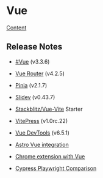 # Vue

[Content](/content)

## Release Notes

* [#Vue](https://vue.org) (v3.3.6)
* [Vue Router](https://router.vuejs.org/) (v4.2.5)

* [Pinia](https://pinia.vuejs.org/) (v2.1.7)
* [Slidev](https://sli.dev/) (v0.43.7)
* [Stackblitz/Vue-Vite](https://vite.new/vue) Starter
* [VitePress](https://vitepress.dev/) (v1.0rc.22)
* [Vue DevTools](https://devtools.vuejs.org/) (v6.5.1)

* [Astro Vue integration](https://astro.build/integrations/?search=vue)
* [Chrome extension with Vue](https://javascript.plainenglish.io/how-to-create-vuejs-based-chrome-extension-645d6fe9bf53)
* [Cypress Playwright Comparison](https://www.lambdatest.com/blog/cypress-vs-playwright/#:~:text=Both%20Cypress%20and%20Playwright%20excel,and%20extensive%20API%20provide%20flexibility.)